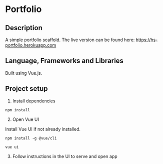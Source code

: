 # Portfolio

## Description
A simple portfolio scaffold. The live version can be found here: https://hs-portfolio.herokuapp.com


## Language, Frameworks and Libraries
Built using Vue.js.


## Project setup
1. Install dependencies
```
npm install
```
2. Open Vue UI

Install Vue UI if not already installed.
```
npm install -g @vue/cli
```
```
vue ui
```
3. Follow instructions in the UI to serve and open app